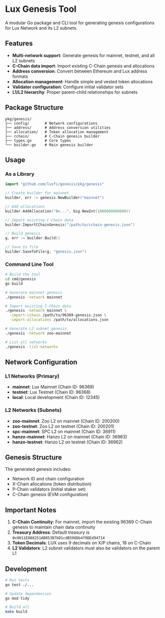 # Lux Genesis Tool

A modular Go package and CLI tool for generating genesis configurations for Lux Network and its L2 subnets.

## Features

- **Multi-network support**: Generate genesis for mainnet, testnet, and all L2 subnets
- **C-Chain data import**: Import existing C-Chain genesis and allocations
- **Address conversion**: Convert between Ethereum and Lux address formats
- **Allocation management**: Handle simple and vested token allocations
- **Validator configuration**: Configure initial validator sets
- **L1/L2 hierarchy**: Proper parent-child relationships for subnets

## Package Structure

```
pkg/genesis/
├── config/       # Network configurations
├── address/      # Address conversion utilities
├── allocation/   # Token allocation management
├── cchain/       # C-Chain genesis builder
├── types.go      # Core types
└── builder.go    # Main genesis builder
```

## Usage

### As a Library

```go
import "github.com/luxfi/genesis/pkg/genesis"

// Create builder for mainnet
builder, err := genesis.NewBuilder("mainnet")

// Add allocations
builder.AddAllocation("0x...", big.NewInt(1000000000000))

// Import existing C-Chain data
builder.ImportCChainGenesis("/path/to/cchain-genesis.json")

// Build genesis
g, err := builder.Build()

// Save to file
builder.SaveToFile(g, "genesis.json")
```

### Command Line Tool

```bash
# Build the tool
cd cmd/genesis
go build

# Generate mainnet genesis
./genesis -network mainnet

# Import existing C-Chain data
./genesis -network mainnet \
  -import-cchain /path/to/96369-genesis.json \
  -import-allocations /path/to/allocations.json

# Generate L2 subnet genesis
./genesis -network zoo-mainnet

# List all networks
./genesis -list-networks
```

## Network Configuration

### L1 Networks (Primary)
- **mainnet**: Lux Mainnet (Chain ID: 96369)
- **testnet**: Lux Testnet (Chain ID: 96368)
- **local**: Local development (Chain ID: 12345)

### L2 Networks (Subnets)
- **zoo-mainnet**: Zoo L2 on mainnet (Chain ID: 200200)
- **zoo-testnet**: Zoo L2 on testnet (Chain ID: 200201)
- **spc-mainnet**: SPC L2 on mainnet (Chain ID: 36911)
- **hanzo-mainnet**: Hanzo L2 on mainnet (Chain ID: 36963)
- **hanzo-testnet**: Hanzo L2 on testnet (Chain ID: 36962)

## Genesis Structure

The generated genesis includes:
- Network ID and chain configuration
- X-Chain allocations (token distribution)
- P-Chain validators (initial staker set)
- C-Chain genesis (EVM configuration)

## Important Notes

1. **C-Chain Continuity**: For mainnet, import the existing 96369 C-Chain genesis to maintain chain data continuity
2. **Treasury Address**: Default treasury is `0x9011E888251AB053B7bD1cdB598Db4f9DEd94714`
3. **Token Decimals**: LUX uses 9 decimals on X/P chains, 18 on C-Chain
4. **L2 Validators**: L2 subnet validators must also be validators on the parent L1

## Development

```bash
# Run tests
go test ./...

# Update dependencies
go mod tidy

# Build all
make build
```
